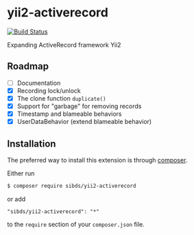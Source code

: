 # yii2-activerecord

[![Build Status](https://travis-ci.org/sibds/yii2-activerecord.svg?branch=master)](https://travis-ci.org/sibds/yii2-activerecord)

Expanding ActiveRecord framework Yii2

## Roadmap

- [ ] Documentation
- [x] Recording lock/unlock
- [x] The clone function `duplicate()`
- [x] Support for "garbage" for removing records
- [x] Timestamp and blameable behaviors
- [x] UserDataBehavior (extend blameable behavior)

## Installation

The preferred way to install this extension is through [composer](http://getcomposer.org/download/).

Either run

```bash
$ composer require sibds/yii2-activerecord
```

or add

```
"sibds/yii2-activerecord": "*"
```

to the `require` section of your `composer.json` file.